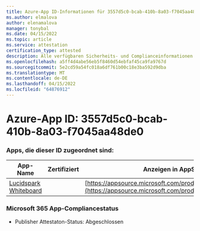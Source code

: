 ```yaml
---
title: Azure-App ID-Informationen für 3557d5c0-bcab-410b-8a03-f7045aa48de0
ms.author: elmalova
author: elenamalova
manager: tonybal
ms.date: 04/15/2022
ms.topic: article
ms.service: attestation
certification_type: attested
description: Alle verfügbaren Sicherheits- und Complianceinformationen für 3557d5c0-bcab-410b-8a03-f7045aa48de0.
ms.openlocfilehash: a5ff4d4abe56eb5f8460d54ebfaf45ca9fa9767d
ms.sourcegitcommit: 5e2cd59a54fc018a6df761b00c18e3ba592d9dba
ms.translationtype: MT
ms.contentlocale: de-DE
ms.lasthandoff: 04/15/2022
ms.locfileid: "64876912"
---
```

# <a name="azure-app-id-3557d5c0-bcab-410b-8a03-f7045aa48de0"></a>Azure-App ID: 3557d5c0-bcab-410b-8a03-f7045aa48de0


### <a name="apps-associated-with-this-id"></a>Apps, die dieser ID zugeordnet sind:
| **App-Name** | **Zertifiziert** | **Anzeigen in AppSource** |
|--------------|---------------|-----------------------|
| [Lucidspark Whiteboard](../forward/WA200002583.md) |  | [https://appsource.microsoft.com/product/office/WA200002583](https://appsource.microsoft.com/product/office/WA200002583) |

### <a name="microsoft-365-app-compliance-status"></a>Microsoft 365 App-Compliancestatus
- Publisher Attestaton-Status: Abgeschlossen
